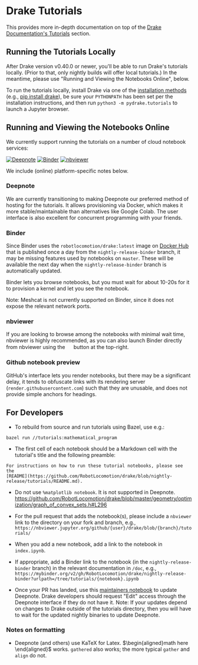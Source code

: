 # Drake Tutorials

This provides more in-depth documentation on top of the
[Drake Documentation's Tutorials](https://drake.mit.edu/#tutorials) section.

## Running the Tutorials Locally

After Drake version v0.40.0 or newer, you'll be able to run Drake's tutorials
locally.  (Prior to that, only nightly builds will offer local tutorials.)
In the meantime, please use "Running and Viewing the Notebooks Online", below.

To run the tutorials locally, install Drake via one of the
[installation methods](https://drake.mit.edu/installation.html)
(e.g., [pip install drake](https://drake.mit.edu/pip.html)),
be sure your `PYTHONPATH` has been set per the installation instructions,
and then run `python3 -m pydrake.tutorials` to launch a Jupyter browser.

## Running and Viewing the Notebooks Online

We currently support running the tutorials on a number of cloud notebook services:

[![Deepnote](https://deepnote.com/buttons/launch-in-deepnote-white-small.svg)](https://deepnote.com/project/Tutorials-K0_FCa7yQX2kDWBx3-2RmQ/%2Findex.ipynb)
[![Binder](https://mybinder.org/badge_logo.svg)](https://mybinder.org/v2/gh/RobotLocomotion/drake/nightly-release-binder?urlpath=/tree/tutorials/index.ipynb)
[![nbviewer](https://img.shields.io/badge/view%20on-nbviewer-brightgreen.svg)](https://nbviewer.jupyter.org/github/RobotLocomotion/drake/blob/nightly-release/tutorials/index.ipynb)

We include (online) platform-specific notes below.

### Deepnote

We are currently transitioning to making Deepnote our preferred method of
hosting for the tutorials.  It allows provisioning via Docker, which makes it
more stable/maintainable than alternatives like Google Colab.  The user
interface is also excellent for concurrent programming with your friends.

### Binder

Since Binder uses the `robotlocomotion/drake:latest` image on
[Docker Hub](https://hub.docker.com/r/robotlocomotion/drake) that is published
once a day from the `nightly-release-binder` branch, it may be missing features
used by notebooks on `master`. These will be available the next day when the
`nightly-release-binder` branch is automatically updated.

Binder lets you browse notebooks, but you must wait for about 10-20s for
it to provision a kernel and let you see the notebook.

Note: Meshcat is not currently supported on Binder, since it does not expose the relevant network ports.
<!-- TODO(russt) -- this would almost certainly work with ngrok, if we want to handle Binder in the StartMeshcat logic.  But Binder support will likely be dropped soon. -->

### nbviewer

If you are looking to browse among the notebooks with minimal wait time,
nbviewer is highly recommended, as you can also launch Binder directly from
nbviewer using the
<img width="15px" height="15px"
    src="https://nbviewer.jupyter.org/static/img/icon-binder-color.png"/>
button at the top-right.

### Github notebook preview

GitHub's interface lets you render notebooks,
but there may be a significant delay, it tends to obfuscate links with its
rendering server (`render.githubusercontent.com`) such that they are unusable,
and does not provide simple anchors for headings.

## For Developers

- To rebuild from source and run tutorials using Bazel, use e.g.:
```
bazel run //tutorials:mathematical_program
```

- The first cell of each notebook should be a Markdown cell with the tutorial's title and
  the following preamble:
```
For instructions on how to run these tutorial notebooks, please see the
[README](https://github.com/RobotLocomotion/drake/blob/nightly-release/tutorials/README.md).
```

- Do not use `%matplotlib notebook`.  It is not supported in Deepnote.
https://github.com/RobotLocomotion/drake/blob/master/geometry/optimization/graph_of_convex_sets.h#L296

- For the pull request that adds the notebook(s), please include a `nbviewer`
link to the directory on your fork and branch, e.g.,
`https://nbviewer.jupyter.org/github/{user}/drake/blob/{branch}/tutorials/`

- When you add a new notebook, add a link to the notebook in `index.ipynb`.
  
- If appropriate, add a Binder link to the notebook (in the `nightly-release-binder`
branch) in the relevant documentation in `/doc`, e.g.,
`https://mybinder.org/v2/gh/RobotLocomotion/drake/nightly-release-binder?urlpath=/tree/tutorials/{notebook}.ipynb`
<!-- TODO(russt): Update this recommendation to have links go to Deepnote instead of Binder -->

- Once your PR has landed, use this [maintainers
  notebook](https://deepnote.com/project/Tutorials-K0_FCa7yQX2kDWBx3-2RmQ/%2F.for_maintainers.ipynb)
  to update Deepnote.  Drake developers should request "Edit" access through the
  Deepnote interface if they do not have it.  Note: If your updates depend on
  changes to Drake outside of the tutorials directory, then you will have to
  wait for the updated nightly binaries to update Deepnote.

### Notes on formatting

- Deepnote (and others) use KaTeX for Latex. $\begin{aligned}math here \end{aligned}$ works.
`gathered` also works; the more typical `gather` and `align` do not.

